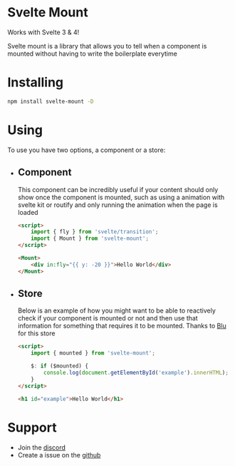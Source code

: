 # Svelte Mount

Works with Svelte 3 & 4!

Svelte mount is a library that allows you to tell when a component is mounted without having to write the boilerplate everytime

# Installing

```sh
npm install svelte-mount -D
```

# Using

To use you have two options, a component or a store:

-   ## Component

    This component can be incredibly useful if your content should only show once the component is mounted, such as using a animation with svelte kit or routify and only running the animation when the page is loaded

    ```html
    <script>
    	import { fly } from 'svelte/transition';
    	import { Mount } from 'svelte-mount';
    </script>

    <Mount>
    	<div in:fly="{{ y: -20 }}">Hello World</div>
    </Mount>
    ```

-   ## Store

    Below is an example of how you might want to be able to reactively check if your component is mounted or not and then use that information for something that requires it to be mounted. Thanks to [Blu](https://github.com/bluwy) for this store

    ```html
    <script>
    	import { mounted } from 'svelte-mount';

    	$: if ($mounted) {
    		console.log(document.getElementById('example').innerHTML);
    	}
    </script>

    <h1 id="example">Hello World</h1>
    ```

# Support

-   Join the [discord](https://discord.gg/2Vd4wAjJnm)<br>
-   Create a issue on the [github](https://github.com/ghostdevv/svelte-mount)
